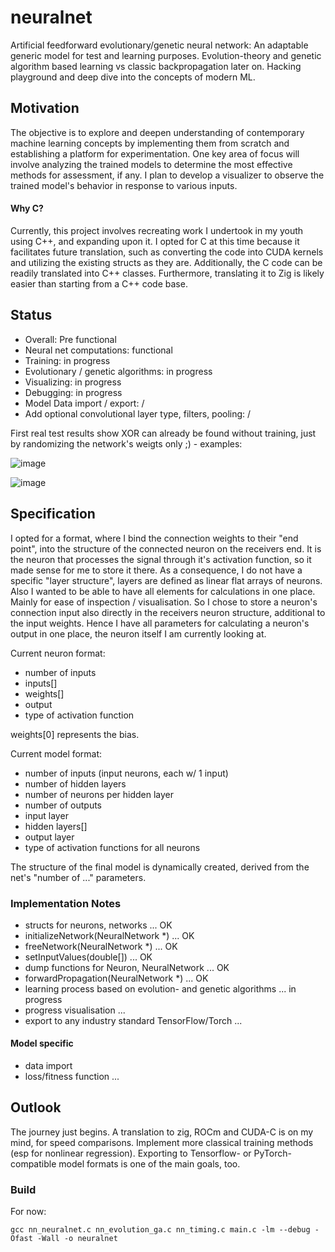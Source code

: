 # neuralnet

Artificial feedforward evolutionary/genetic neural network: An adaptable generic model for test and learning purposes. Evolution-theory and genetic algorithm based learning vs classic backpropagation later on. Hacking playground and deep dive into the concepts of modern ML.


## Motivation
The objective is to explore and deepen understanding of contemporary machine learning concepts by implementing them from scratch and establishing a platform for experimentation. One key area of focus will involve analyzing the trained models to determine the most effective methods for assessment, if any. I plan to develop a visualizer to observe the trained model's behavior in response to various inputs. 

#### Why C?
Currently, this project involves recreating work I undertook in my youth using C++, and expanding upon it. I opted for C at this time because it facilitates future translation, such as converting the code into CUDA kernels and utilizing the existing structs as they are. Additionally, the C code can be readily translated into C++ classes. Furthermore, translating it to Zig is likely easier than starting from a C++ code base.


## Status
- Overall: Pre functional
- Neural net computations: functional
- Training: in progress
- Evolutionary / genetic algorithms: in progress
- Visualizing: in progress
- Debugging: in progress
- Model Data import / export: /
- Add optional convolutional layer type, filters, pooling: /

First real test results show XOR can already be found without training, just by randomizing the network's weigts only ;) - examples:


![image](https://github.com/M64GitHub/neuralnet/assets/84202356/d1d7ff69-fc3f-46b7-9e1d-ff6d5315a2aa)

![image](https://github.com/M64GitHub/neuralnet/assets/84202356/2ba8ff0d-1413-4c1b-b8ab-b94a48a85cf2)


## Specification
I opted for a format, where I bind the connection weights to their "end point", into the structure of the connected neuron on the receivers end. It is the neuron that processes the signal through it's activation function, so it made sense for me to store it there. As a consequence, I do not have a specific "layer structure", layers are defined as linear flat arrays of neurons.  
Also I wanted to be able to have all elements for calculations in one place. Mainly for ease of inspection / visualisation. So I chose to store a neuron's connection input also directly in the receivers neuron structure, additional to the input weights. Hence I have all parameters for calculating a neuron's output in one place, the neuron itself I am currently looking at.

Current neuron format:
 - number of inputs
 - inputs[]
 - weights[]
 - output
 - type of activation function

weights[0] represents the bias.

Current model format:
 - number of inputs (input neurons, each w/ 1 input)
 - number of hidden layers
 - number of neurons per hidden layer
 - number of outputs
 - input layer
 - hidden layers[]
 - output layer
 - type of activation functions for all neurons

The structure of the final model is dynamically created, derived from the net's "number of ..." parameters.

### Implementation Notes
 - structs for neurons, networks ... OK
 - initializeNetwork(NeuralNetwork *) ... OK
 - freeNetwork(NeuralNetwork *) ... OK
 - setInputValues(double[]) ... OK
 - dump functions for Neuron, NeuralNetwork ... OK
 - forwardPropagation(NeuralNetwork *) ... OK
 - learning process based on evolution- and genetic algorithms ... in progress
 - progress visualisation ...
 - export to any industry standard TensorFlow/Torch ...
   
#### Model specific
 - data import
 - loss/fitness function ...

## Outlook

The journey just begins. A translation to zig, ROCm and CUDA-C is on my mind, for speed comparisons. Implement more classical training methods (esp for nonlinear regression). Exporting to Tensorflow- or PyTorch-compatible model formats is one of the main goals, too.

### Build
For now:
```
gcc nn_neuralnet.c nn_evolution_ga.c nn_timing.c main.c -lm --debug -Ofast -Wall -o neuralnet
```

